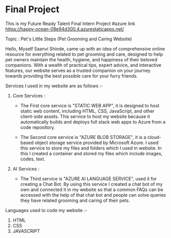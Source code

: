 # Final Project
This is my Future Ready Talent Final Intern Project
#azure link https://happy-ocean-08e94d300.4.azurestaticapps.net/

Topic : Pet's Little Steps (Pet Grooming and Caring Website)

Hello, Myself Saanvi Shinde, came up with an idea of comprehensive online resource for everything related to pet grooming and care, designed to help pet owners maintain the health, hygiene, and happiness of their beloved companions. With a wealth of practical tips, expert advice, and interactive features, our website serves as a trusted companion on your journey towards providing the best possible care for your furry friends.

Services I used in my website are as follows :-

1) Core Services :

    - The First core service is "STATIC WEB APP", it is designed to host static web content, including HTML, CSS, JavaScript, and other client-side assets. This service to host my website because it automatically builds and deploys full stack web apps to Azure from a code repository.
  
    - The Second core service is "AZURE BLOB STORAGE", it is a cloud-based object storage service provided by Microsoft Azure. I used this service to store my files and folders which I used in website. In this I created a container and stored my files which include images, codes, text.


2) AI Services :

    - The Third service is "AZURE AI LANGUAGE SERVICE", used it for creating a Chat Bot. By using this service I created a chat bot of my own and connected it in my website so that a common FAQs can be accessed with the help of that chat bot and people can solve queries they have related grooming and caring of their pets.

Languages used to code my website :-

1) HTML
2) CSS
3) JAVASCRIPT
